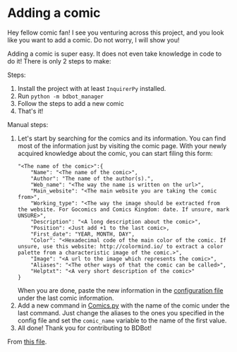 # Adding a comic

Hey fellow comic fan! I see you venturing across this project, and you look like you want to add a comic. Do not worry, I will show you!

Adding a comic is super easy. It does not even take knowledge in code to do it! There is only 2 steps to make:

Steps:
1. Install the project with at least `InquirerPy` installed.
2. Run `python -m bdbot_manager`
3. Follow the steps to add a new comic
4. That's it!

Manual steps:
1. Let's start by searching for the comics and its information. You can find most of the information just by visiting the comic page. With your newly acquired knowledge     about the comic, you can start filing this form:
    ```
    "<The name of the comic>":{
        "Name": "<The name of the comic>",
        "Author": "The name of the author(s).",
        "Web_name": "<The way the name is written on the url>",
        "Main_website": "<The main website you are taking the comic from>",
        "Working_type": "<The way the image should be extracted from the website. For Gocomics and Comics Kingdom: date. If unsure, mark UNSURE>",
        "Description": "<A long description about the comic>",
        "Position": <Just add +1 to the last comic>,
        "First_date": "YEAR, MONTH, DAY",
        "Color": "<Hexadecimal code of the main color of the comic. If unsure, use this website: http://colormind.io/ to extract a color palette from a characteristic image of the comic.>",
        "Image": "<A url to the image which represents the comic>",
        "Aliases": "<The other ways of that the comic can be called>",
        "Helptxt": "<A very short description of the comic>"
    }
    ```
    When you are done, paste the new information in the [configuration file](bdbot/misc/comics_details.json) under the last comic information.
2. Add a new command in [Comics.py](bdbot/cogs/Comics.py) with the name of the comic under the last command. Just change the aliases to the ones you specified in the config file and set the `comic_name` variable to the name of the first value. 
3. All done! Thank you for contributing to BDBot!

From [this file](bdbot/misc/ADD_COMIC.md).
